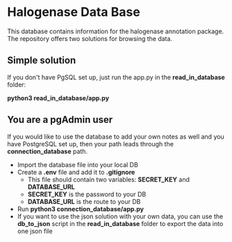 # Halogenase Data Base

This database contains information for the halogenase annotation package.
The repository offers two solutions for browsing the data.

## Simple solution
If you don't have PgSQL set up, just run the app.py in the **read_in_database** folder:

**python3 read_in_database/app.py**

## You are a pgAdmin user
If you would like to use the database to add your own notes as well and you have PostgreSQL set up, then your path leads through the **connection_database** path.

* Import the database file into your local DB
* Create a **.env** file and add it to **.gitignore**
    * This file should contain two variables: **SECRET_KEY** and **DATABASE_URL**
    * **SECRET_KEY** is the password to your DB
    * **DATABASE_URL** is the route to your DB
* Run **python3 connection_database/app.py**
* If you want to use the json solution with your own data, you can use the **db_to_json** script in the **read_in_database** folder to export the data into one json file
